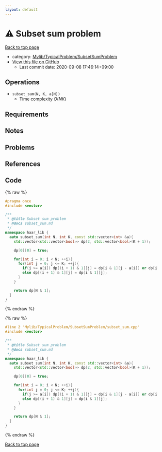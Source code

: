 ```yaml
---
layout: default
---
```


<!-- mathjax config similar to math.stackexchange -->
<script type="text/javascript" async
  src="https://cdnjs.cloudflare.com/ajax/libs/mathjax/2.7.5/MathJax.js?config=TeX-MML-AM_CHTML">
</script>
<script type="text/x-mathjax-config">
  MathJax.Hub.Config({
    TeX: { equationNumbers: { autoNumber: "AMS" }},
    tex2jax: {
      inlineMath: [ ['$','$'] ],
      processEscapes: true
    },
    "HTML-CSS": { matchFontHeight: false },
    displayAlign: "left",
    displayIndent: "2em"
  });
</script>

<script type="text/javascript" src="https://cdnjs.cloudflare.com/ajax/libs/jquery/3.4.1/jquery.min.js"></script>
<script src="https://cdn.jsdelivr.net/npm/jquery-balloon-js@1.1.2/jquery.balloon.min.js" integrity="sha256-ZEYs9VrgAeNuPvs15E39OsyOJaIkXEEt10fzxJ20+2I=" crossorigin="anonymous"></script>
<script type="text/javascript" src="../../../../assets/js/copy-button.js"></script>
<link rel="stylesheet" href="../../../../assets/css/copy-button.css" />


# :warning: Subset sum problem

<a href="../../../../index.html">Back to top page</a>

* category: <a href="../../../../index.html#2e380218d9fd214c2f91a8ade734af1c">Mylib/TypicalProblem/SubsetSumProblem</a>
* <a href="{{ site.github.repository_url }}/blob/master/Mylib/TypicalProblem/SubsetSumProblem/subset_sum.cpp">View this file on GitHub</a>
    - Last commit date: 2020-09-08 17:46:14+09:00




## Operations

- `subset_sum(N, K, a[N])`
	- Time complexity $O(NK)$

## Requirements

## Notes

## Problems

## References



## Code

<a id="unbundled"></a>
{% raw %}
```cpp
#pragma once
#include <vector>

/**
 * @title Subset sum problem
 * @docs subset_sum.md
 */
namespace haar_lib {
  auto subset_sum(int N, int K, const std::vector<int> &a){
    std::vector<std::vector<bool>> dp(2, std::vector<bool>(K + 1));

    dp[0][0] = true;

    for(int i = 0; i < N; ++i){
      for(int j = 0; j <= K; ++j){
        if(j >= a[i]) dp[(i + 1) & 1][j] = dp[i & 1][j - a[i]] or dp[i & 1][j];
        else dp[(i + 1) & 1][j] = dp[i & 1][j];
      }
    }

    return dp[N & 1];
  }
}

```
{% endraw %}

<a id="bundled"></a>
{% raw %}
```cpp
#line 2 "Mylib/TypicalProblem/SubsetSumProblem/subset_sum.cpp"
#include <vector>

/**
 * @title Subset sum problem
 * @docs subset_sum.md
 */
namespace haar_lib {
  auto subset_sum(int N, int K, const std::vector<int> &a){
    std::vector<std::vector<bool>> dp(2, std::vector<bool>(K + 1));

    dp[0][0] = true;

    for(int i = 0; i < N; ++i){
      for(int j = 0; j <= K; ++j){
        if(j >= a[i]) dp[(i + 1) & 1][j] = dp[i & 1][j - a[i]] or dp[i & 1][j];
        else dp[(i + 1) & 1][j] = dp[i & 1][j];
      }
    }

    return dp[N & 1];
  }
}

```
{% endraw %}

<a href="../../../../index.html">Back to top page</a>

